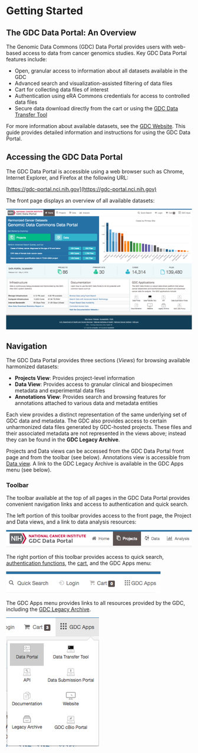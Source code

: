# Getting Started

## The GDC Data Portal: An Overview

The Genomic Data Commons (GDC) Data Portal provides users with web-based access to data from cancer genomics studies. Key GDC Data Portal features include:

*   Open, granular access to information about all datasets available in the GDC
*   Advanced search and visualization-assisted filtering of data files
*   Cart for collecting data files of interest
*   Authentication using eRA Commons credentials for access to controlled data files
*   Secure data download directly from the cart or using the [GDC Data Transfer Tool](https://gdc.cancer.gov/access-data/gdc-data-transfer-tool)

For more information about available datasets, see the [GDC Website](https://gdc.cancer.gov/about-data). This guide provides detailed information and instructions for using the GDC Data Portal.

## Accessing the GDC Data Portal

The GDC Data Portal is accessible using a web browser such as Chrome, Internet Explorer, and Firefox at the following URL:

[https://gdc-portal.nci.nih.gov](https://gdc-portal.nci.nih.gov)

The front page displays an overview of all available datasets:

[![GDC Data Portal Homepage](images/gdc-data-portal-homepage.png "GDC Data Portal Homepage")](images/gdc-data-portal-homepage.png "Click to see the full image.")


## Navigation

The GDC Data Portal provides three sections (*Views*) for browsing available harmonized datasets:

* __Projects View__: Provides project-level information
* __Data View__: Provides access to granular clinical and biospecimen metadata and experimental data files
* __Annotations View__: Provides search and browsing features for annotations attached to various data and metadata entities

Each view provides a distinct representation of the same underlying set of GDC data and metadata. The GDC also provides access to certain unharmonized data files generated by GDC-hosted projects. These files and their associated metadata are not represented in the views above; instead they can be found in the __GDC Legacy Archive__.

Projects and Data views can be accessed from the GDC Data Portal front page and from the toolbar (see below). Annotations view is accessible from [Data view](Data.md). A link to the GDC Legacy Archive is available in the GDC Apps menu (see below).

### Toolbar

The toolbar available at the top of all pages in the GDC Data Portal provides convenient navigation links and access to authentication and quick search.

The left portion of this toolbar provides access to the front page, the Project and Data views, and a link to data analysis resources:

[![GDC Data Portal Toolbar (Left)](images/gdc-data-portal-top-menu-bar-left.png)](images/gdc-data-portal-top-menu-bar-left.png "Click to see the full image.")


The right portion of this toolbar provides access to quick search, [authentication functions](Authentication.md), the [cart](Cart.md), and the GDC Apps menu:

[![GDC Data Portal Toolbar (Left)](images/gdc-data-portal-top-menu-bar-right.png)](images/gdc-data-portal-top-menu-bar-right.png "Click to see the full image.")

The GDC Apps menu provides links to all resources provided by the GDC, including the [GDC Legacy Archive](Legacy_Archive.md).

[![GDC Apps](images/gdc-data-portal-gdc-apps.png)](images/gdc-data-portal-gdc-apps.png "Click to see the full image.")
